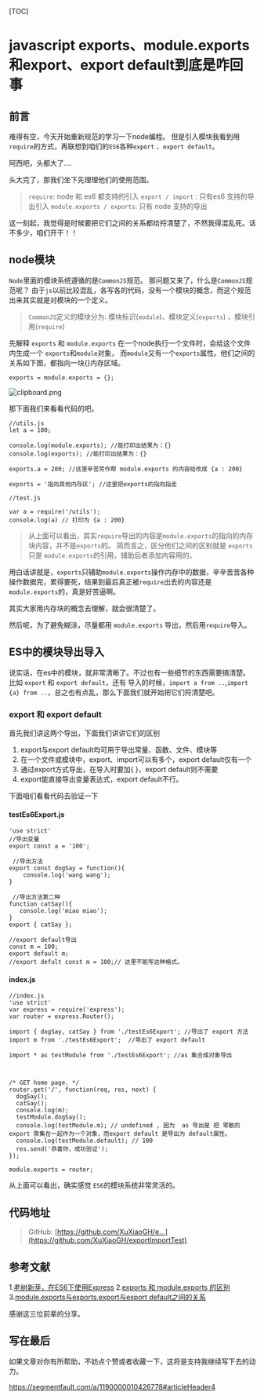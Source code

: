 [TOC]



# javascript exports、module.exports和export、export default到底是咋回事

## 前言

难得有空，今天开始重新规范的学习一下node编程。
但是引入模块我看到用 `require`的方式，再联想到咱们的`ES6`各种`export` 、`export default`。

阿西吧，头都大了....

头大完了，那我们坐下先理理他们的使用范围。

> `require`: node 和 es6 都支持的引入
> `export / import` : 只有es6 支持的导出引入
> `module.exports / exports`: 只有 node 支持的导出

这一刻起，我觉得是时候要把它们之间的关系都给捋清楚了，不然我得混乱死。话不多少，咱们开干！！

## node模块

`Node`里面的模块系统遵循的是`CommonJS`规范。
那问题又来了，什么是`CommonJS`规范呢？
由于`js`以前比较混乱，各写各的代码，没有一个模块的概念，而这个规范出来其实就是对模块的一个定义。

> `CommonJS`定义的模块分为: 模块标识(`module`)、模块定义(`exports`) 、模块引用(`require`)

先解释 `exports` 和 `module.exports`
在一个node执行一个文件时，会给这个文件内生成一个 `exports`和`module`对象，
而`module`又有一个`exports`属性。他们之间的关系如下图，都指向一块{}内存区域。

```
exports = module.exports = {};
```

![clipboard.png](https://segmentfault.com/img/bVRMVd?w=596&h=166)

那下面我们来看看代码的吧。

```
//utils.js
let a = 100;

console.log(module.exports); //能打印出结果为：{}
console.log(exports); //能打印出结果为：{}

exports.a = 200; //这里辛苦劳作帮 module.exports 的内容给改成 {a : 200}

exports = '指向其他内存区'; //这里把exports的指向指走

//test.js

var a = require('/utils');
console.log(a) // 打印为 {a : 200} 
```

> 从上面可以看出，其实`require`导出的内容是`module.exports`的指向的内存块内容，并不是`exports`的。
> 简而言之，区分他们之间的区别就是 `exports` 只是 `module.exports`的引用，辅助后者添加内容用的。

用白话讲就是，`exports`只辅助`module.exports`操作内存中的数据，辛辛苦苦各种操作数据完，累得要死，结果到最后真正被`require`出去的内容还是`module.exports`的，真是好苦逼啊。

其实大家用内存块的概念去理解，就会很清楚了。

然后呢，为了避免糊涂，尽量都用 `module.exports` 导出，然后用`require`导入。

## ES中的模块导出导入

说实话，在es中的模块，就非常清晰了。不过也有一些细节的东西需要搞清楚。
比如 `export` 和 `export default`，还有 导入的时候，`import a from ..`,`import {a} from ..`，总之也有点乱，那么下面我们就开始把它们捋清楚吧。

### export 和 export default

首先我们讲这两个导出，下面我们讲讲它们的区别

1. export与export default均可用于导出常量、函数、文件、模块等
2. 在一个文件或模块中，export、import可以有多个，export default仅有一个
3. 通过export方式导出，在导入时要加{ }，export default则不需要
4. export能直接导出变量表达式，export default不行。

下面咱们看看代码去验证一下

#### testEs6Export.js

```
'use strict'
//导出变量
export const a = '100';  

 //导出方法
export const dogSay = function(){ 
    console.log('wang wang');
}

 //导出方法第二种
function catSay(){
   console.log('miao miao'); 
}
export { catSay };

//export default导出
const m = 100;
export default m; 
//export defult const m = 100;// 这里不能写这种格式。
```

#### index.js

```
//index.js
'use strict'
var express = require('express');
var router = express.Router();

import { dogSay, catSay } from './testEs6Export'; //导出了 export 方法 
import m from './testEs6Export';  //导出了 export default 

import * as testModule from './testEs6Export'; //as 集合成对象导出



/* GET home page. */
router.get('/', function(req, res, next) {
  dogSay();
  catSay();
  console.log(m);
  testModule.dogSay();
  console.log(testModule.m); // undefined , 因为  as 导出是 把 零散的 export 聚集在一起作为一个对象，而export default 是导出为 default属性。
  console.log(testModule.default); // 100
  res.send('恭喜你，成功验证');
});

module.exports = router;
```

从上面可以看出，确实感觉 `ES6`的模块系统非常灵活的。

## 代码地址

> GitHub: [https://github.com/XuXiaoGH/e...](https://github.com/XuXiaoGH/exportImportTest)

## 参考文献

1.[老树新芽，在ES6下使用Express](https://segmentfault.com/a/1190000006707756)
2.[exports 和 module.exports 的区别](https://cnodejs.org/topic/5231a630101e574521e45ef8)
3.[module.exports与exports,export与export default之间的关系](http://www.cnblogs.com/fayin/p/6831071.html)

感谢这三位前辈的分享。

## 写在最后

如果文章对你有所帮助，不妨点个赞或者收藏一下，这将是支持我继续写下去的动力。





https://segmentfault.com/a/1190000010426778#articleHeader4